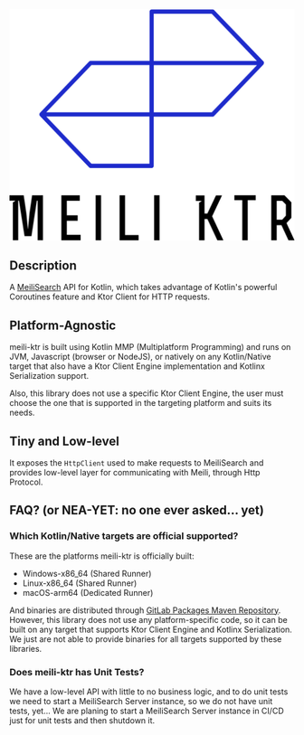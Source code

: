<div align="center"><img alt="Logo" src="./logo.png"></div>

## Description

A [MeiliSearch](https://meilisearch.com) API for Kotlin, which takes advantage of Kotlin's powerful Coroutines feature and Ktor Client for HTTP requests.

## Platform-Agnostic

meili-ktr is built using Kotlin MMP (Multiplatform Programming) and runs on JVM, Javascript (browser or NodeJS), or natively on any Kotlin/Native target that also have a Ktor Client Engine implementation and Kotlinx Serialization support.

Also, this library does not use a specific Ktor Client Engine, the user must choose the one that is supported in the targeting platform and suits its needs.

## Tiny and Low-level

It exposes the `HttpClient` used to make requests to MeiliSearch and provides low-level layer for communicating with Meili, through Http Protocol.

## FAQ? (or NEA-YET: no one ever asked... yet)

### Which Kotlin/Native targets are official supported?

These are the platforms meili-ktr is officially built:

- Windows-x86_64 (Shared Runner)
- Linux-x86_64 (Shared Runner)
- macOS-arm64 (Dedicated Runner)

And binaries are distributed through [GitLab Packages Maven Repository](https://gitlab.com/Kores/meili-ktr/-/packages).
However, this library does not use any platform-specific code, so it can be built on any target that supports Ktor Client Engine 
and Kotlinx Serialization. We just are not able to provide binaries for all targets supported by these libraries.

### Does meili-ktr has Unit Tests?

We have a low-level API with little to no business logic, and to do unit tests we need to start a MeiliSearch Server instance, so we do not have unit tests, yet... We are planing to start a MeiliSearch Server instance in CI/CD just for unit tests and then shutdown it.